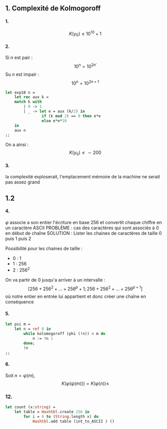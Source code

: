 ## 1. Complexité de Kolmogoroff
#### 1.
$$K(y_{0}) \leq 10^{10}+1$$
#### 2.
Si $n$ est pair : 
$$10^{n} = 10^{2n'}$$
Su $n$ est impair : 
$$10^{n} = 10^{2n+1}$$

```Ocaml
let exp10 n =
	let rec aux k =
	match k with
		| 0 -> 1
		| _ -> let e = aux (k/2) in
				if (k mod 2) == 0 then e*e
				else e*e*10
	in
	aux n
;;
```

On a ainsi : 
$$K(y_{0}) \leq \sim200$$

#### 3.
la complexité exploserait, l'emplacement mémoire de la machine ne serait pas assez grand

## 1.2
#### 4.
$\varphi$ associe a son entier l'écriture en base 256 et convertit chaque chiffre en un caractère ASCII
PROBLÈME : cas des caractères qui sont associés à 0 en début de chaîne
SOLUTION : Lister les chaines de caractères de taille 0 puis 1 puis 2

Possibilité pour les chaines de taille :
- $0$ : $1$
- $1$ : $256$
- $2$ : $256^{2}$

On va partir de $0$ jusqu'a arriver à un intervalle :
$$[256 + 256^{2} + \dots + 256^{p} +1; 256 + 256^{2} + \dots + 256^{p+1}]$$
où notre entier en entrée lui appartient et donc créer une chaîne en conséquence

#### 5.
```Ocaml
let psi m =
	let n = ref 0 in
		while kolomogoroff (phi (!n)) < m do
			n := !n 1
		done;
		!n
;;
```

#### 6.
Soit $n=\psi(m)$, 
$$K(\varphi(\psi(m))) = K(\varphi(n)) \leq$$



### 12.
```Ocaml
let count (x:string) = 
	let table = Hashtbl.create 256 in
		for i = 0 to (String.length x) do
			Hashtbl.add table (int_to_ASCII ) ()

```